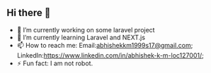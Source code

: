 ## Hi there 👋



- 🔭 I’m currently working on some laravel project
- 🌱 I’m currently learning Laravel and NEXT.js
- 📫 How to reach me: Email:abhishekkm1999s17@gmail.com; LinkedIn:https://www.linkedin.com/in/abhishek-k-m-loc127001/;
- ⚡ Fun fact: I am not robot.
